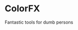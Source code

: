 <!--COMMENT-FOR-NINHACHE.COM
NOM:ColorFx
DESC:Logiciel permettant de se simplifier la vie, quand l'on souhaite imprimer des documents en noirs et blanc
IMG:https://media.discordapp.net/attachments/753758189186711633/911293678432186399/colorfix_list.png
END-COMMENT-->


# ColorFX
Fantastic tools for dumb persons
